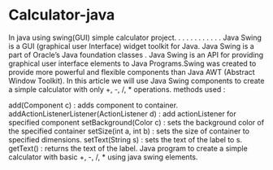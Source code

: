 # Calculator-java
In java using swing(GUI) simple calculator project.
.
.
.
.
.
.
.
.
.
.
.
Java Swing is a GUI (graphical user Interface) widget toolkit for Java. Java Swing is a part of Oracle’s Java foundation classes . Java Swing is an API for providing graphical user interface elements to Java Programs.Swing was created to provide more powerful and flexible components than Java AWT (Abstract Window Toolkit).
In this article we will use Java Swing components to create a simple calculator with only +, -, /, * operations.
methods used : 
 

add(Component c) : adds component to container.
addActionListenerListener(ActionListener d) : add actionListener for specified component
setBackground(Color c) : sets the background color of the specified container
setSize(int a, int b) : sets the size of container to specified dimensions.
setText(String s) : sets the text of the label to s.
getText() : returns the text of the label.
Java program to create a simple calculator with basic +, -, /, * using java swing elements.
